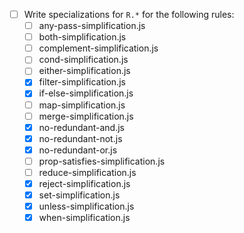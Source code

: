 - [ ] Write specializations for `R.*` for the following rules:
  - [ ] any-pass-simplification.js
  - [ ] both-simplification.js
  - [ ] complement-simplification.js
  - [ ] cond-simplification.js
  - [ ] either-simplification.js
  - [x] filter-simplification.js
  - [x] if-else-simplification.js
  - [ ] map-simplification.js
  - [ ] merge-simplification.js
  - [x] no-redundant-and.js
  - [x] no-redundant-not.js
  - [x] no-redundant-or.js
  - [ ] prop-satisfies-simplification.js
  - [ ] reduce-simplification.js
  - [x] reject-simplification.js
  - [x] set-simplification.js
  - [x] unless-simplification.js
  - [x] when-simplification.js
